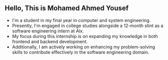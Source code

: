 ## Hello, This is Mohamed Ahmed Yousef


- I'm a student in my final year in computer and system engineering.
- Presently, I'm engaged in college studies alongside a 12-month stint as a software engineering intern at Alx.
- My focus during this internship is on expanding my knowledge in both frontend and backend development.
- Additionally, I am actively working on enhancing my problem-solving skills to contribute effectively in the software engineering domain.






